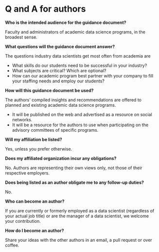 # Q and A for authors

**Who is the intended audience for the guidance document?**

Faculty and administrators of academic data science programs, in the broadest sense.

**What questions will the guidance document answer?**

The questions industry data scientists get most often from academia are

* What skills do our students need to be successful in your industry?
* What subjects are critical? Which are optional?
* How can our academic program best partner with your company to fill your staffing needs and employ our students?

**How will this guidance document be used?**

The authors' compiled insights and recommendations are offered to planned and existing academic data science programs.
* It will be published on the web and advertised as a resource on social networks.
* It will be a resource for the authors to use when participating on the advisory committees of specific programs. 

**Will my affiliation be listed?**

Yes, unless you prefer otherwise.

**Does my affiliated organization incur any obligations?**

No. Authors are representing their own views only, not those of their respective employers.

**Does being listed as an author obligate me to any follow-up duties?**

No.

**Who can become an author?**

If you are currently or formerly employed as a data scientist (regardless of your actual job title) or are the manager of a data scientist, we welcome your contribution.

**How do I become an author?**

Share your ideas with the other authors in an email, a pull request or over coffee.
